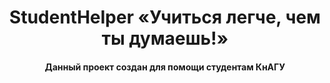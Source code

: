 <h1 align="center">StudentHelper «Учиться легче, чем ты думаешь!»
<h4 align="center" => Данный проект создан для помощи студентам КнАГУ


